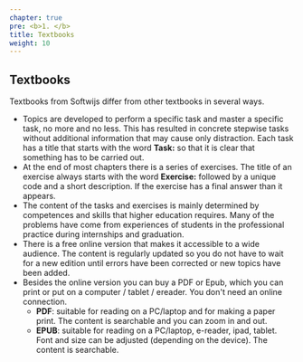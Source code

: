 ```yaml
---
chapter: true
pre: <b>1. </b>
title: Textbooks
weight: 10
---
```


## Textbooks

Textbooks from Softwijs differ from other textbooks in several ways.

-  Topics are developed to perform a specific task and master a specific task, no more and no less. This has resulted in concrete stepwise tasks without additional information that may cause only distraction. Each task has a title that starts with the word **Task:** so that it is clear that something has to be carried out.
-  At the end of most chapters there is a series of exercises. The title of an exercise always starts with the word **Exercise:** followed by a unique code and a short description. If the exercise has a final answer than it appears.
-  The content of the tasks and exercises is mainly determined by competences and skills that higher education requires. Many of the problems have come from experiences of students in the professional practice during internships and graduation.
-  There is a free online version that makes it accessible to a wide audience. The content is regularly updated so you do not have to wait for a new edition until errors have been corrected or new topics have been added.
-  Besides the online version you can buy a PDF or Epub, which you can print or put on a computer / tablet / ereader. You don't need an online connection.
    +  **PDF**: suitable for reading on a PC/laptop and for making a paper print. The content is searchable and you can zoom in and out.
    +  **EPUB**: suitable for reading on a PC/laptop, e-reader, ipad, tablet. Font and size can be adjusted (depending on the device). The content is searchable.
